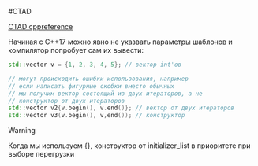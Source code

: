#CTAD

[CTAD cppreference](https://en.cppreference.com/w/cpp/language/class_template_argument_deduction)

Начиная с C++17 можно явно не указвать параметры шаблонов и компилятор попробует сам их вывести:
```C++
std::vector v = {1, 2, 3, 4, 5}; // вектор int'ов

// могут происходить ошибки использования, например
// если написать фигурные скобки вместо обычных
// мы получим вектор состоящий из двух итераторов, а не
// конструктор от двух итераторов
std::vector v2{v.begin(), v.end()}; // вектор от двух итераторов
std::vector v3(v.begin(), v,end()); // конструктор
```

> [!WARNING]
> Когда мы используем {}, конструктор от initializer_list в приоритете при выборе перегрузки

